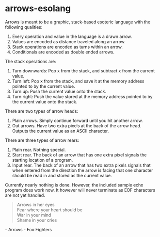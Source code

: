 # arrows-esolang

Arrows is meant to be a graphic, stack-based esoteric language with the following
qualities:

1. Every operation and value in the language is a drawn arrow.  
2. Values are encoded as distance traveled along an arrow.  
3. Stack operations are encoded as turns within an arrow.  
4. Conditionals are encoded as double ended arrows.

The stack operations are:  
1. Turn downwards: Pop x from the stack, and subtract x from the current value.  
2. Turn left: Pop x from the stack, and save it at the memory address pointed to by the current value.  
3. Turn up: Push the current value onto the stack.
4. Turn right: Push the value stored at the memory address pointed to by the current value onto the stack.  

There are two types of arrow heads:  
1. Plain arrows. Simply continue forward until you hit another arrow.  
2. Out arrows. Have two extra pixels at the back of the arrow head. Outputs the current value as an ASCII character.  

There are three types of arrow rears:  
1. Plain rear. Nothing special.  
2. Start rear. The back of an arrow that has one extra pixel signals the
starting location of a program.  
3. Input rear. The back of an arrow that has two extra pixels signals that
when entered from the direction the arrow is facing that one character
should be read in and stored as the current value.

Currently nearly nothing is done. However, the included sample echo
program does work now. It however will never terminate as EOF characters
are not yet handled.

> Arrows in her eyes  
> Fear where your heart should be  
> War in your mind  
> Shame in your cries

\- Arrows - Foo Fighters
